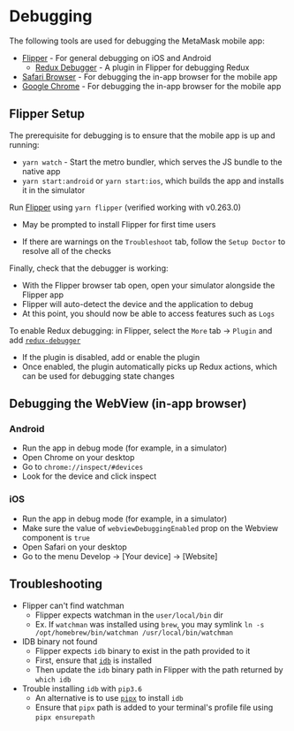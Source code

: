 # Debugging

The following tools are used for debugging the MetaMask mobile app:

- [Flipper](https://fbflipper.com/) - For general debugging on iOS and Android
  - [Redux Debugger](https://github.com/jk-gan/flipper-plugin-redux-debugger) - A plugin in Flipper for debugging Redux
- [Safari Browser](https://github.com/react-native-webview/react-native-webview/blob/master/docs/Debugging.md#debugging-webview-contents) - For debugging the in-app browser for the mobile app
- [Google Chrome](https://github.com/react-native-webview/react-native-webview/blob/master/docs/Debugging.md#debugging-webview-contents) - For debugging the in-app browser for the mobile app

## Flipper Setup

The prerequisite for debugging is to ensure that the mobile app is up and running:

- `yarn watch` - Start the metro bundler, which serves the JS bundle to the native app
- `yarn start:android` or `yarn start:ios`, which builds the app and installs it in the simulator

Run [Flipper](https://fbflipper.com/docs/getting-started/) using `yarn flipper` (verified working with v0.263.0)

- May be prompted to install Flipper for first time users

- If there are warnings on the `Troubleshoot` tab, follow the `Setup Doctor` to resolve all of the checks

Finally, check that the debugger is working:

- With the Flipper browser tab open, open your simulator alongside the Flipper app
- Flipper will auto-detect the device and the application to debug
- At this point, you should now be able to access features such as `Logs`

To enable Redux debugging: in Flipper, select the `More` tab -> `Plugin` and add [`redux-debugger`](https://github.com/jk-gan/flipper-plugin-redux-debugger)

- If the plugin is disabled, add or enable the plugin
- Once enabled, the plugin automatically picks up Redux actions, which can be used for debugging state changes

## Debugging the WebView (in-app browser)

### Android

- Run the app in debug mode (for example, in a simulator)
- Open Chrome on your desktop
- Go to `chrome://inspect/#devices`
- Look for the device and click inspect

### iOS

- Run the app in debug mode (for example, in a simulator)
- Make sure the value of `webviewDebuggingEnabled` prop on the Webview component is `true`
- Open Safari on your desktop
- Go to the menu Develop -> [Your device] -> [Website]

## Troubleshooting

- Flipper can't find watchman
  - Flipper expects watchman in the `user/local/bin` dir
  - Ex. If `watchman` was installed using `brew`, you may symlink `ln -s /opt/homebrew/bin/watchman /usr/local/bin/watchman`
- IDB binary not found
  - Flipper expects `idb` binary to exist in the path provided to it
  - First, ensure that [`idb`](https://github.com/facebook/idb?tab=readme-ov-file#idb-client) is installed
  - Then update the `idb` binary path in Flipper with the path returned by `which idb`
- Trouble installing `idb` with `pip3.6`
  - An alternative is to use [`pipx`](https://pipx.pypa.io/stable/) to install `idb`
  - Ensure that `pipx` path is added to your terminal's profile file using `pipx ensurepath`
